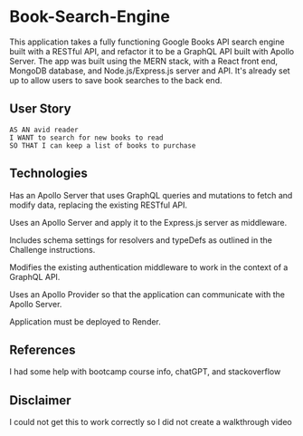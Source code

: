 # Book-Search-Engine
This application takes a fully functioning Google Books API search engine built with a RESTful API, and refactor it to be a GraphQL API built with Apollo Server. The app was built using the MERN stack, with a React front end, MongoDB database, and Node.js/Express.js server and API. It's already set up to allow users to save book searches to the back end.



## User Story

```
AS AN avid reader
I WANT to search for new books to read
SO THAT I can keep a list of books to purchase
```

## Technologies

Has an Apollo Server that uses GraphQL queries and mutations to fetch and modify data, replacing the existing RESTful API.

Uses an Apollo Server and apply it to the Express.js server as middleware.

Includes schema settings for resolvers and typeDefs as outlined in the Challenge instructions.

Modifies the existing authentication middleware to work in the context of a GraphQL API.

Uses an Apollo Provider so that the application can communicate with the Apollo Server.

Application must be deployed to Render.

## References

I had some help with bootcamp course info, chatGPT, and stackoverflow

## Disclaimer

I could not get this to work correctly so I did not create a walkthrough video
